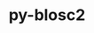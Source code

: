 ---
title: "py-blosc2"
layout: cache
categories: [package, develop]
meta: {"versions": ["2.6.2"], "compilers": ["gcc@=11.4.0"], "oss": ["ubuntu22.04"], "platforms": ["linux"], "targets": ["x86_64_v3"], "stacks": ["e4s", "root"], "num_specs": 7, "num_specs_by_stack": {"root": 7, "e4s": 6}}
spec_details: [{"hash": "fi2b2ermhlusbkfkzqvfqohy3thrhehs", "compiler": "gcc@=11.4.0", "versions": ["2.6.2"], "os": "ubuntu22.04", "platform": "linux", "target": "x86_64_v3", "variants": ["build_system=python_pip"], "stacks": ["root", "e4s"], "size": "-", "tarball": "https://binaries.spack.io/develop/build_cache/linux-ubuntu22.04-x86_64_v3/gcc-11.4.0/py-blosc2-2.6.2/linux-ubuntu22.04-x86_64_v3-gcc-11.4.0-py-blosc2-2.6.2-fi2b2ermhlusbkfkzqvfqohy3thrhehs.spack"}, {"hash": "ynp3ew5ea62yznvuobt5cjolnudh55yp", "compiler": "gcc@=11.4.0", "versions": ["2.6.2"], "os": "ubuntu22.04", "platform": "linux", "target": "x86_64_v3", "variants": ["build_system=python_pip"], "stacks": ["root", "e4s"], "size": "-", "tarball": "https://binaries.spack.io/develop/build_cache/linux-ubuntu22.04-x86_64_v3/gcc-11.4.0/py-blosc2-2.6.2/linux-ubuntu22.04-x86_64_v3-gcc-11.4.0-py-blosc2-2.6.2-ynp3ew5ea62yznvuobt5cjolnudh55yp.spack"}, {"hash": "2ujydpqfv6gsqj2hvs2wx4lqpc7gspou", "compiler": "gcc@=11.4.0", "versions": ["2.6.2"], "os": "ubuntu22.04", "platform": "linux", "target": "x86_64_v3", "variants": ["build_system=python_pip"], "stacks": ["root", "e4s"], "size": "-", "tarball": "https://binaries.spack.io/develop/build_cache/linux-ubuntu22.04-x86_64_v3/gcc-11.4.0/py-blosc2-2.6.2/linux-ubuntu22.04-x86_64_v3-gcc-11.4.0-py-blosc2-2.6.2-2ujydpqfv6gsqj2hvs2wx4lqpc7gspou.spack"}, {"hash": "w5tjf5xafsn4lqfztjdsi6ylgvhxouyo", "compiler": "gcc@=11.4.0", "versions": ["2.6.2"], "os": "ubuntu22.04", "platform": "linux", "target": "x86_64_v3", "variants": ["build_system=python_pip"], "stacks": ["root", "e4s"], "size": "-", "tarball": "https://binaries.spack.io/develop/build_cache/linux-ubuntu22.04-x86_64_v3/gcc-11.4.0/py-blosc2-2.6.2/linux-ubuntu22.04-x86_64_v3-gcc-11.4.0-py-blosc2-2.6.2-w5tjf5xafsn4lqfztjdsi6ylgvhxouyo.spack"}, {"hash": "4ft4a6cymlvkhn3wcc3k25z34r3ncr7j", "compiler": "gcc@=11.4.0", "versions": ["2.6.2"], "os": "ubuntu22.04", "platform": "linux", "target": "x86_64_v3", "variants": ["build_system=python_pip"], "stacks": ["root", "e4s"], "size": "-", "tarball": "https://binaries.spack.io/develop/build_cache/linux-ubuntu22.04-x86_64_v3/gcc-11.4.0/py-blosc2-2.6.2/linux-ubuntu22.04-x86_64_v3-gcc-11.4.0-py-blosc2-2.6.2-4ft4a6cymlvkhn3wcc3k25z34r3ncr7j.spack"}, {"hash": "tdhrszwqidbtviw24vjs4b4mq374gaod", "compiler": "gcc@=11.4.0", "versions": ["2.6.2"], "os": "ubuntu22.04", "platform": "linux", "target": "x86_64_v3", "variants": ["build_system=python_pip"], "stacks": ["root"], "size": "-", "tarball": "https://binaries.spack.io/develop/build_cache/linux-ubuntu22.04-x86_64_v3/gcc-11.4.0/py-blosc2-2.6.2/linux-ubuntu22.04-x86_64_v3-gcc-11.4.0-py-blosc2-2.6.2-tdhrszwqidbtviw24vjs4b4mq374gaod.spack"}, {"hash": "h4twkbv5u56qii3yayeiany3olr5u2w4", "compiler": "gcc@=11.4.0", "versions": ["2.6.2"], "os": "ubuntu22.04", "platform": "linux", "target": "x86_64_v3", "variants": ["build_system=python_pip"], "stacks": ["root", "e4s"], "size": "-", "tarball": "https://binaries.spack.io/develop/build_cache/linux-ubuntu22.04-x86_64_v3/gcc-11.4.0/py-blosc2-2.6.2/linux-ubuntu22.04-x86_64_v3-gcc-11.4.0-py-blosc2-2.6.2-h4twkbv5u56qii3yayeiany3olr5u2w4.spack"}]
---
